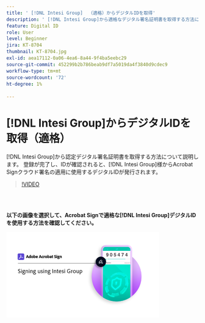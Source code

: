 ```yaml
---
title: ' [!DNL Intesi Group]  （適格）からデジタルIDを取得'
description: ' [!DNL Intesi Group]から適格なデジタル署名証明書を取得する方法について説明します'
feature: Digital ID
role: User
level: Beginner
jira: KT-8704
thumbnail: KT-8704.jpg
exl-id: aea17112-0a06-4ea6-8a44-9f4ba5eebc29
source-git-commit: 452299b2b786beab9df7a5019da4f3840d9cdec9
workflow-type: tm+mt
source-wordcount: '72'
ht-degree: 1%

---
```


# [!DNL Intesi Group]からデジタルIDを取得（適格）

[!DNL Intesi Group]から認定デジタル署名証明書を取得する方法について説明します。 登録が完了し、IDが確認されると、[!DNL Intesi Group]様からAcrobat Signクラウド署名の適用に使用するデジタルIDが発行されます。

>[!VIDEO](https://video.tv.adobe.com/v/337064?quality=12&learn=on&hidetitle=true)

<br> 

**以下の画像を選択して、Acrobat Signで適格な[!DNL Intesi Group]デジタルIDを使用する方法を確認してください。**

[![image](assets/IntesiSign_400.png)](intesi-sign.md)
